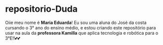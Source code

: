 # repositorio-Duda

Oiie meu nome é **Maria Eduarda**! Eu sou uma aluna do José da costa cursando o 3° ano do ensino médio, e estou criando este repositório para usar na aula da **professora Kamilla** que aplica tecnologia e robótica para o 3°E!!💕💕
